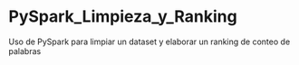 # PySpark_Limpieza_y_Ranking
Uso de PySpark para limpiar un dataset y elaborar un ranking de conteo de palabras

